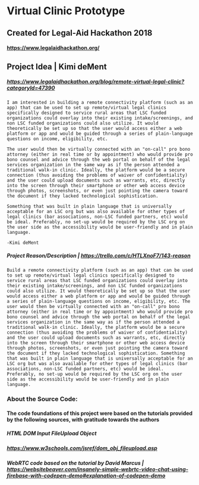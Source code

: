 # Virtual Clinic Prototype
## Created for Legal-Aid Hackathon 2018
#### https://www.legalaidhackathon.org/



## Project Idea | Kimi deMent
##### https://www.legalaidhackathon.org/blog/remote-virtual-legal-clinic?categoryId=47390

```I am interested in building a remote connectivity platform (such as an app) that can be used to set up remote/virtual legal clinics specifically designed to service rural areas that LSC funded organizations could overlay into their existing intake/screenings, and non LSC funded organizations could also utilize. It would theoretically be set up so that the user would access either a web platform or app and would be guided through a series of plain-language questions on income, eligibility, etc.```

```The user would then be virtually connected with an "on-call" pro bono attorney (either in real time or by appointment) who would provide pro bono counsel and advice through the web portal on behalf of the legal services organization in the same way as if the person attended a traditional walk-in clinic. Ideally, the platform would be a secure connection (thus avoiding the problems of waiver of confidentiality) and the user could upload documents such as warrants, etc, directly into the screen through their smartphone or other web access device through photos, screenshots, or even just pointing the camera toward the document if they lacked technological sophistication.```

```Something that was built in plain language that is universally acceptable for an LSC org but was also available for other types of legal clinics (bar associations, non-LSC funded partners, etc) would be ideal. Preferably, no set-up would be required by the LSC org on the user side as the accessibility would be user-friendly and in plain language.```

```-Kimi deMent```


##### Project Reason/Description | https://trello.com/c/HTLXnoF7/143-reason

```Build a remote connectivity platform (such as an app) that can be used to set up remote/virtual legal clinics specifically designed to service rural areas that LSC funded organizations could overlay into their existing intake/screenings, and non LSC funded organizations could also utilize. It would theoretically be set up so that the user would access either a web platform or app and would be guided through a series of plain-language questions on income, eligibility, etc. The user would then be virtually connected with an "on-call" pro bono attorney (either in real time or by appointment) who would provide pro bono counsel and advice through the web portal on behalf of the legal services organization in the same way as if the person attended a traditional walk-in clinic. Ideally, the platform would be a secure connection (thus avoiding the problems of waiver of confidentiality) and the user could upload documents such as warrants, etc, directly into the screen through their smartphone or other web access device through photos, screenshots, or even just pointing the camera toward the document if they lacked technological sophistication. Something that was built in plain language that is universally acceptable for an LSC org but was also available for other types of legal clinics (bar associations, non-LSC funded partners, etc) would be ideal. Preferably, no set-up would be required by the LSC org on the user side as the accessibility would be user-friendly and in plain language.```

### About the Source Code:
#### The code foundations of this project were based on the tutorials provided by the following sources, with gratitude towards the authors

##### HTML DOM Input FileUpload Object
##### https://www.w3schools.com/jsref/dom_obj_fileupload.asp

##### WebRTC code based on the tutorial by David Marcus | https://websitebeaver.com/insanely-simple-webrtc-video-chat-using-firebase-with-codepen-demo#explanation-of-codepen-demo

